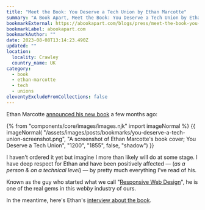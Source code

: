 ```yaml
---
title: "Meet the Book: You Deserve a Tech Union by Ethan Marcotte"
summary: "A Book Apart, Meet the Book: You Deserve a Tech Union by Ethan Marcotte."
bookmarkExternal: https://abookapart.com/blogs/press/meet-the-book-you-deserve-a-tech-union-by-ethan-marcotte
bookmarkLabel: abookapart.com
bookmarkAuthor: ""
date: 2023-08-08T13:14:23.490Z
updated: ""
location:
  locality: Crawley
  country_name: UK
category:
  - book
  - ethan-marcotte
  - tech
  - unions
eleventyExcludeFromCollections: false
---
```


Ethan Marcotte [announced his new book](https://ethanmarcotte.com/wrote/you-deserve-a-tech-union-book/) a few months ago:

{% from "components/core/images/images.njk" import imageNormal %}
{{ imageNormal(
  "/assets/images/posts/bookmarks/you-deserve-a-tech-union-screenshot.png",
  "A screenshot of Ethan Marcotte's book cover; You Deserve a Tech Union",
  "1200",
  "1855",
  false,
  "shadow")
}}

I haven't ordered it yet but imagine I more than likely will do at some stage. I have deep respect for Ethan and have been positively affected &mdash; (*as a person & on a technical level*) &mdash; by pretty much everything I've read of his.

Known as the guy who started what we call "[Responsive Web Design](https://alistapart.com/article/responsive-web-design/)", he is one of the real gems in this *webby* industry of ours.

In the meantime, here's Ethan's [interview about the book](https://abookapart.com/blogs/press/meet-the-book-you-deserve-a-tech-union-by-ethan-marcotte).
